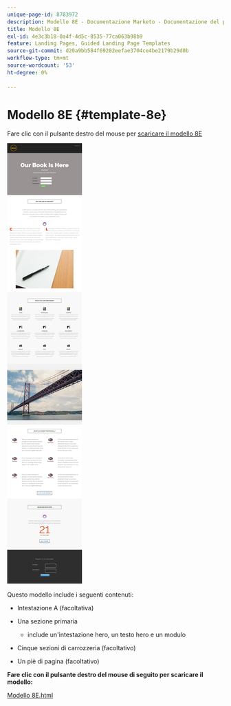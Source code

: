 ```yaml
---
unique-page-id: 8783972
description: Modello 8E - Documentazione Marketo - Documentazione del prodotto
title: Modello 8E
exl-id: 4e3c3b18-0a4f-4d5c-8535-77ca063b98b9
feature: Landing Pages, Guided Landing Page Templates
source-git-commit: d20a9bb584f69282eefae3704ce4be2179b29d0b
workflow-type: tm+mt
source-wordcount: '53'
ht-degree: 0%

---
```


# Modello 8E {#template-8e}

Fare clic con il pulsante destro del mouse per [scaricare il modello 8E](https://experienceleague.adobe.com/landing/marketo/lp-templates/template-8e.html)

![](assets/image2015-7-29-14-3a39-3a0.png)

Questo modello include i seguenti contenuti:

* Intestazione A (facoltativa)
* Una sezione primaria

   * include un&#39;intestazione hero, un testo hero e un modulo

* Cinque sezioni di carrozzeria (facoltativo)
* Un piè di pagina (facoltativo)

**Fare clic con il pulsante destro del mouse di seguito per scaricare il modello:**

[Modello 8E.html](https://experienceleague.adobe.com/landing/marketo/lp-templates/template-8e.html)
